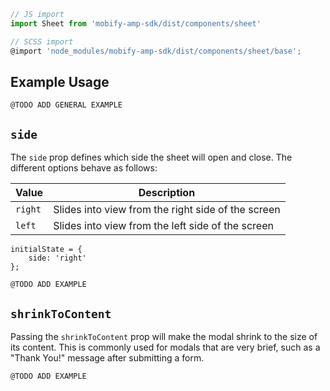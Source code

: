 ```js
// JS import
import Sheet from 'mobify-amp-sdk/dist/components/sheet'

// SCSS import
@import 'node_modules/mobify-amp-sdk/dist/components/sheet/base';
```


## Example Usage

    @TODO ADD GENERAL EXAMPLE


## `side`

The `side` prop defines which side the sheet will open and close. The different options behave as follows:

| Value | Description |
| ----- | ----------- |
| `right` | Slides into view from the right side of the screen |
| `left` | Slides into view from the left side of the screen  |

    initialState = {
        side: 'right'
    };

    @TODO ADD EXAMPLE


## `shrinkToContent`

Passing the `shrinkToContent` prop will make the modal shrink to the size of its content. This is commonly used for modals that are very brief, such as a "Thank You!" message after submitting a form.

    @TODO ADD EXAMPLE
